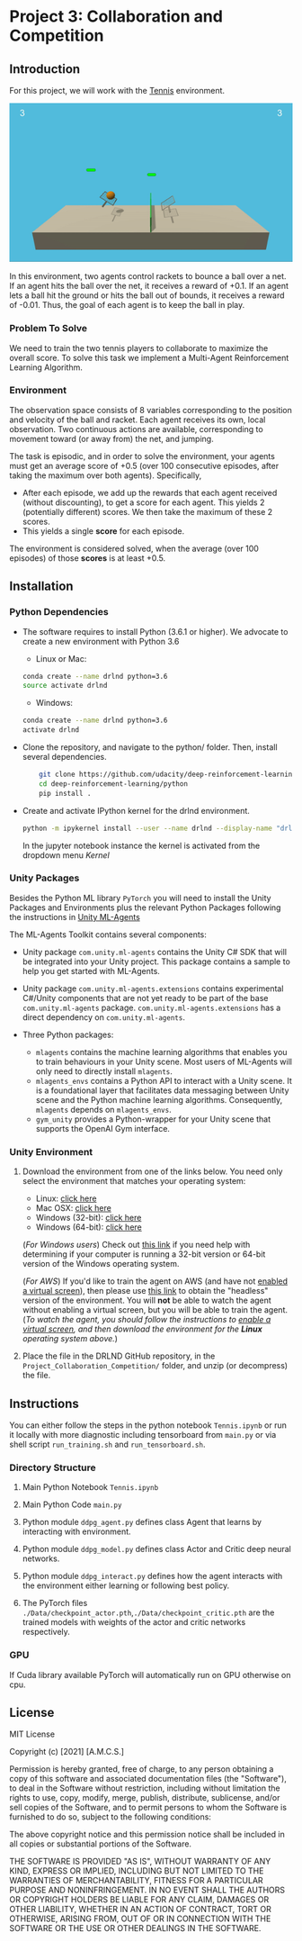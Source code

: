 [//]: # (Image References)

[image1]: ./Plots/Trained_Agent.gif "Trained Agent"


# Project 3: Collaboration and Competition

## Introduction

For this project, we will work with the [Tennis](https://github.com/Unity-Technologies/ml-agents/blob/master/docs/Learning-Environment-Examples.md#tennis) environment.

![Trained Agent][image1]

In this environment, two agents control rackets to bounce a ball over a net. If an agent hits the ball over the net, it receives a reward of +0.1.  If an agent lets a ball hit the ground or hits the ball out of bounds, it receives a reward of -0.01.  Thus, the goal of each agent is to keep the ball in play.

### Problem To Solve

We need to train the two tennis players to collaborate to maximize the overall score. To solve this task we implement a Multi-Agent Reinforcement Learning Algorithm. 


### Environment
The observation space consists of 8 variables corresponding to the position and velocity of the ball and racket. Each agent receives its own, local observation.  Two continuous actions are available, corresponding to movement toward (or away from) the net, and jumping. 

The task is episodic, and in order to solve the environment, your agents must get an average score of +0.5 (over 100 consecutive episodes, after taking the maximum over both agents). Specifically,

- After each episode, we add up the rewards that each agent received (without discounting), to get a score for each agent. This yields 2 (potentially different) scores. We then take the maximum of these 2 scores.
- This yields a single **score** for each episode.

The environment is considered solved, when the average (over 100 episodes) of those **scores** is at least +0.5.


## Installation

### Python Dependencies

- The software requires to install Python (3.6.1 or higher). We advocate to create a new environment with Python 3.6
     
     - Linux or Mac:
  
    ```sh
    conda create --name drlnd python=3.6
    source activate drlnd
    ```
    
    - Windows:
  
    ```sh
    conda create --name drlnd python=3.6 
    activate drlnd
    ```

- Clone the repository, and navigate to the python/ folder. Then, install several dependencies.

    ```sh
        git clone https://github.com/udacity/deep-reinforcement-learning.git
        cd deep-reinforcement-learning/python
        pip install .
    ```
- Create and activate IPython kernel for the drlnd environment.

    ```sh
    python -m ipykernel install --user --name drlnd --display-name "drlnd"
    ```
    
    In the jupyter notebook instance the kernel is activated from the dropdown menu _Kernel_



### Unity Packages
Besides the Python ML library `PyTorch` you will need to install the Unity Packages and Environments plus the relevant Python Packages following the instructions in [Unity ML-Agents](https://github.com/Unity-Technologies/ml-agents/blob/master/docs/Installation.md)

The ML-Agents Toolkit contains several components:

- Unity package `com.unity.ml-agents` contains the
  Unity C# SDK that will be integrated into your Unity project.  This package contains
  a sample to help you get started with ML-Agents.
  
- Unity package `com.unity.ml-agents.extensions` contains experimental C#/Unity components that are not yet ready to be part
  of the base `com.unity.ml-agents` package. `com.unity.ml-agents.extensions`
  has a direct dependency on `com.unity.ml-agents`.
  
- Three Python packages:
    - `mlagents` contains the machine learning algorithms that
      enables you to train behaviours in your Unity scene. Most users of ML-Agents
      will only need to directly install `mlagents`.
    - `mlagents_envs` contains a Python API to interact with
      a Unity scene. It is a foundational layer that facilitates data messaging
      between Unity scene and the Python machine learning algorithms.
      Consequently, `mlagents` depends on `mlagents_envs`.
    - `gym_unity` provides a Python-wrapper for your Unity scene
      that supports the OpenAI Gym interface.
      
### Unity Environment

1. Download the environment from one of the links below.  You need only select the environment that matches your operating system:
    - Linux: [click here](https://s3-us-west-1.amazonaws.com/udacity-drlnd/P3/Tennis/Tennis_Linux.zip)
    - Mac OSX: [click here](https://s3-us-west-1.amazonaws.com/udacity-drlnd/P3/Tennis/Tennis.app.zip)
    - Windows (32-bit): [click here](https://s3-us-west-1.amazonaws.com/udacity-drlnd/P3/Tennis/Tennis_Windows_x86.zip)
    - Windows (64-bit): [click here](https://s3-us-west-1.amazonaws.com/udacity-drlnd/P3/Tennis/Tennis_Windows_x86_64.zip)
    
    (_For Windows users_) Check out [this link](https://support.microsoft.com/en-us/help/827218/how-to-determine-whether-a-computer-is-running-a-32-bit-version-or-64) if you need help with determining if your computer is running a 32-bit version or 64-bit version of the Windows operating system.

    (_For AWS_) If you'd like to train the agent on AWS (and have not [enabled a virtual screen](https://github.com/Unity-Technologies/ml-agents/blob/master/docs/Training-on-Amazon-Web-Service.md)), then please use [this link](https://s3-us-west-1.amazonaws.com/udacity-drlnd/P3/Tennis/Tennis_Linux_NoVis.zip) to obtain the "headless" version of the environment.  You will **not** be able to watch the agent without enabling a virtual screen, but you will be able to train the agent.  (_To watch the agent, you should follow the instructions to [enable a virtual screen](https://github.com/Unity-Technologies/ml-agents/blob/master/docs/Training-on-Amazon-Web-Service.md), and then download the environment for the **Linux** operating system above._)

2. Place the file in the DRLND GitHub repository, in the `Project_Collaboration_Competition/` folder, and unzip (or decompress) the file. 


## Instructions

You can either follow the steps in the python notebook `Tennis.ipynb` or run it locally with more diagnostic including tensorboard from `main.py` or via shell script `run_training.sh` and `run_tensorboard.sh`.

### Directory Structure

1. Main Python Notebook `Tennis.ipynb`

2. Main Python Code `main.py`

3. Python module `ddpg_agent.py` defines class Agent that learns by interacting with environment.

4. Python module `ddpg_model.py` defines class Actor and Critic deep neural networks. 

5. Python module `ddpg_interact.py` defines how the agent interacts with the environment either learning or following best policy. 

7. The PyTorch files `./Data/checkpoint_actor.pth`,`./Data/checkpoint_critic.pth` are the trained models with weights of the actor and critic networks respectively.  


### GPU
If Cuda library available PyTorch will automatically run on GPU otherwise on cpu.

## License
MIT License

Copyright (c) [2021] [A.M.C.S.]

Permission is hereby granted, free of charge, to any person obtaining a copy
of this software and associated documentation files (the "Software"), to deal
in the Software without restriction, including without limitation the rights
to use, copy, modify, merge, publish, distribute, sublicense, and/or sell
copies of the Software, and to permit persons to whom the Software is
furnished to do so, subject to the following conditions:

The above copyright notice and this permission notice shall be included in all
copies or substantial portions of the Software.

THE SOFTWARE IS PROVIDED "AS IS", WITHOUT WARRANTY OF ANY KIND, EXPRESS OR
IMPLIED, INCLUDING BUT NOT LIMITED TO THE WARRANTIES OF MERCHANTABILITY,
FITNESS FOR A PARTICULAR PURPOSE AND NONINFRINGEMENT. IN NO EVENT SHALL THE
AUTHORS OR COPYRIGHT HOLDERS BE LIABLE FOR ANY CLAIM, DAMAGES OR OTHER
LIABILITY, WHETHER IN AN ACTION OF CONTRACT, TORT OR OTHERWISE, ARISING FROM,
OUT OF OR IN CONNECTION WITH THE SOFTWARE OR THE USE OR OTHER DEALINGS IN THE
SOFTWARE.


